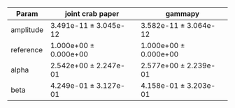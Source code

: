 <html>
 <head>
  <meta charset="utf-8"/>
  <meta content="text/html;charset=UTF-8" http-equiv="Content-type"/>
 </head>
 <body>
  <table>
   <thead>
    <tr>
     <th>Param</th>
     <th>joint crab paper</th>
     <th>gammapy</th>
    </tr>
   </thead>
   <tr>
    <td>amplitude</td>
    <td>3.491e-11 ± 3.045e-12</td>
    <td>3.582e-11 ± 3.064e-12</td>
   </tr>
   <tr>
    <td>reference</td>
    <td>1.000e+00 ± 0.000e+00</td>
    <td>1.000e+00 ± 0.000e+00</td>
   </tr>
   <tr>
    <td>alpha</td>
    <td>2.542e+00 ± 2.247e-01</td>
    <td>2.577e+00 ± 2.239e-01</td>
   </tr>
   <tr>
    <td>beta</td>
    <td>4.249e-01 ± 3.127e-01</td>
    <td>4.158e-01 ± 3.203e-01</td>
   </tr>
  </table>
 </body>
</html>

